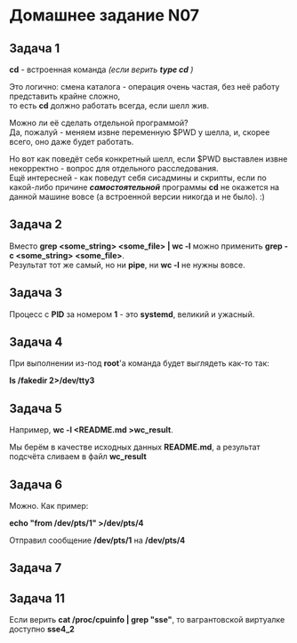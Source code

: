 Домашнее задание N07
====================

Задача 1
--------

**cd** - встроенная команда *(если верить* ***type cd*** *)*
  
Это логично: смена каталога - операция очень частая, без неё работу представить крайне сложно,  
то есть **cd** должно работать всегда, если шелл жив.  
  
Можно ли её сделать отдельной программой?  
Да, пожалуй - меняем извне переменную $PWD у шелла, и, скорее всего, оно даже будет работать.  
  
Но вот как поведёт себя конкретный шелл, если $PWD выставлен извне некорректно - вопрос для отдельного расследования.  
Ещё интересней - как поведут себя сисадмины и скрипты, если по какой-либо причине ***самостоятельной*** программы **cd**
не окажется на данной машине вовсе (а встроенной версии никогда и не было). :)  

Задача 2
--------

Вместо **grep <some_string> <some_file> | wc -l** можно применить **grep -c <some_string> <some_file>**.  
Результат тот же самый, но ни **pipe**, ни **wc -l** не нужны вовсе.  

Задача 3
--------

Процесс с **PID** за номером **1** - это **systemd**, великий и ужасный.  

Задача 4
--------

При выполнении из-под **root**'а команда будет выглядеть как-то так:  
  
**ls /fakedir 2>/dev/tty3**  

Задача 5
--------

Например, **wc -l <README.md >wc_result**.  
  
Мы берём в качестве исходных данных **README.md**, а результат подсчёта сливаем в файл **wc_result**  

Задача 6
--------

Можно. Как пример:  
  
**echo "from /dev/pts/1" >/dev/pts/4**  
  
Отправил сообщение **/dev/pts/1** на **/dev/pts/4**  

Задача 7
--------


Задача 11
---------

Если верить **cat /proc/cpuinfo | grep "sse"**, то вагрантовской виртуалке доступно **sse4_2**
